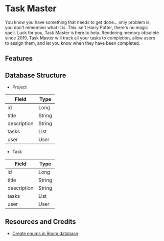 # Task Master

You know you have something that needs to get done... only problem is, you don't remember what it is.  This isn't Harry Potter, there's no magic spell.  Luck for you, Task Master is here to help.  Rendering memory obsolete since 2019, Task Master will track all your tasks to completion, allow users to assign them, and let you know when they have been completed.


## Features


## Database Structure

* Project

|  Field      |  Type      |
|-------------|------------|
| id          | Long       |
| title       | String     |
| description | String     |
| tasks       | List<Task> |
| user        | User       |


* Task

|  Field      |  Type      |
|-------------|------------|
| id          | Long       |
| title       | String     |
| description | String     |
| tasks       | List<Task> |
| user        | User       |
   

## Resources and Credits

* [Create enums in Room database](https://stackoverflow.com/questions/44498616/android-architecture-components-using-enums)